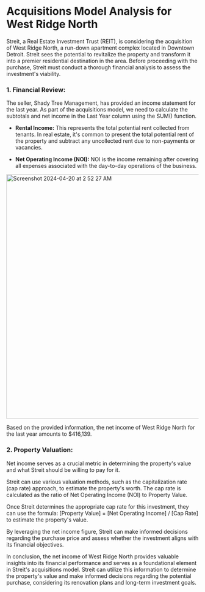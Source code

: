 # Acquisitions Model Analysis for West Ridge North

Streit, a Real Estate Investment Trust (REIT), is considering the acquisition of West Ridge North, a run-down apartment complex located in Downtown Detroit. Streit sees the potential to revitalize the property and transform it into a premier residential destination in the area. Before proceeding with the purchase, Streit must conduct a thorough financial analysis to assess the investment's viability.

### 1. Financial Review:

The seller, Shady Tree Management, has provided an income statement for the last year. As part of the acquisitions model, we need to calculate the subtotals and net income in the Last Year column using the SUM() function.

- **Rental Income:** This represents the total potential rent collected from tenants. In real estate, it's common to present the total potential rent of the property and subtract any uncollected rent due to non-payments or vacancies.

- **Net Operating Income (NOI):** NOI is the income remaining after covering all expenses associated with the day-to-day operations of the business.

<img width="638" alt="Screenshot 2024-04-20 at 2 52 27 AM" src="https://github.com/ricardolarajacome/excel_projects/assets/128415592/1e9beb4d-851c-4142-aad1-15e9f319e0a0">


Based on the provided information, the net income of West Ridge North for the last year amounts to $416,139.

### 2. Property Valuation:

Net income serves as a crucial metric in determining the property's value and what Streit should be willing to pay for it.

Streit can use various valuation methods, such as the capitalization rate (cap rate) approach, to estimate the property's worth. The cap rate is calculated as the ratio of Net Operating Income (NOI) to Property Value.

Once Streit determines the appropriate cap rate for this investment, they can use the formula: [Property Value] = [Net Operating Income] / [Cap Rate] to estimate the property's value.

By leveraging the net income figure, Streit can make informed decisions regarding the purchase price and assess whether the investment aligns with its financial objectives.

In conclusion, the net income of West Ridge North provides valuable insights into its financial performance and serves as a foundational element in Streit's acquisitions model. Streit can utilize this information to determine the property's value and make informed decisions regarding the potential purchase, considering its renovation plans and long-term investment goals.

